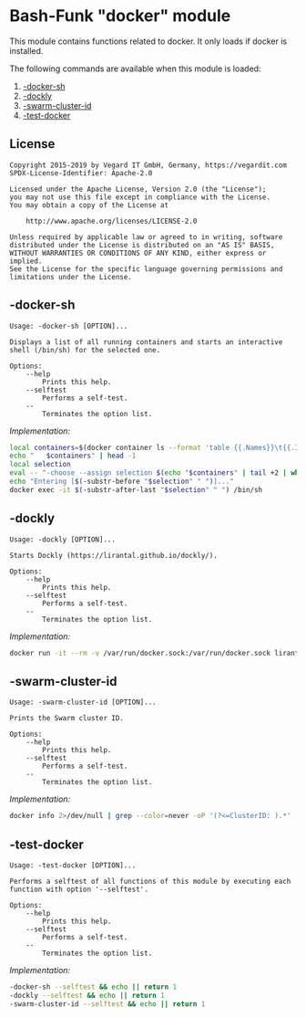# Bash-Funk "docker" module

[//]: # (THIS FILE IS GENERATED BY BASH-FUNK GENERATOR)

This module contains functions related to docker. It only loads if docker is installed.

The following commands are available when this module is loaded:

1. [-docker-sh](#-docker-sh)
1. [-dockly](#-dockly)
1. [-swarm-cluster-id](#-swarm-cluster-id)
1. [-test-docker](#-test-docker)


## <a name="license"></a>License

```
Copyright 2015-2019 by Vegard IT GmbH, Germany, https://vegardit.com
SPDX-License-Identifier: Apache-2.0

Licensed under the Apache License, Version 2.0 (the "License");
you may not use this file except in compliance with the License.
You may obtain a copy of the License at

    http://www.apache.org/licenses/LICENSE-2.0

Unless required by applicable law or agreed to in writing, software
distributed under the License is distributed on an "AS IS" BASIS,
WITHOUT WARRANTIES OR CONDITIONS OF ANY KIND, either express or implied.
See the License for the specific language governing permissions and
limitations under the License.
```


## <a name="-docker-sh"></a>-docker-sh

```
Usage: -docker-sh [OPTION]...

Displays a list of all running containers and starts an interactive shell (/bin/sh) for the selected one.

Options:
    --help 
        Prints this help.
    --selftest 
        Performs a self-test.
    --
        Terminates the option list.
```

*Implementation:*
```bash
local containers=$(docker container ls --format 'table {{.Names}}\t{{.Image}}\t{{.Status}}\t{{.ID}}' | sort)
echo "   $containers" | head -1
local selection
eval -- "-choose --assign selection $(echo "$containers" | tail +2 | while read line; do printf "%s" "'$line' "; done)" || return 1
echo "Entering [$(-substr-before "$selection" " ")]..."
docker exec -it $(-substr-after-last "$selection" " ") /bin/sh
```


## <a name="-dockly"></a>-dockly

```
Usage: -dockly [OPTION]...

Starts Dockly (https://lirantal.github.io/dockly/).

Options:
    --help 
        Prints this help.
    --selftest 
        Performs a self-test.
    --
        Terminates the option list.
```

*Implementation:*
```bash
docker run -it --rm -v /var/run/docker.sock:/var/run/docker.sock lirantal/dockly
```


## <a name="-swarm-cluster-id"></a>-swarm-cluster-id

```
Usage: -swarm-cluster-id [OPTION]...

Prints the Swarm cluster ID.

Options:
    --help 
        Prints this help.
    --selftest 
        Performs a self-test.
    --
        Terminates the option list.
```

*Implementation:*
```bash
docker info 2>/dev/null | grep --color=never -oP '(?<=ClusterID: ).*'
```


## <a name="-test-docker"></a>-test-docker

```
Usage: -test-docker [OPTION]...

Performs a selftest of all functions of this module by executing each function with option '--selftest'.

Options:
    --help 
        Prints this help.
    --selftest 
        Performs a self-test.
    --
        Terminates the option list.
```

*Implementation:*
```bash
-docker-sh --selftest && echo || return 1
-dockly --selftest && echo || return 1
-swarm-cluster-id --selftest && echo || return 1
```
